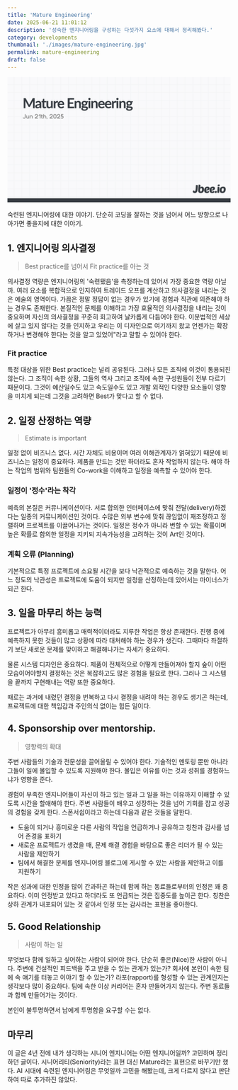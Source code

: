```yaml
---
title: 'Mature Engineering'
date: 2025-06-21 11:01:12
description: '성숙한 엔지니어링을 구성하는 다섯가지 요소에 대해서 정리해봤다.'
category: developments
thumbnail: './images/mature-engineering.jpg'
permalink: mature-engineering
draft: false
---
```


![mature-engineering](./images/mature-engineering.jpg)

숙련된 엔지니어링에 대한 이야기. 단순히 코딩을 잘하는 것을 넘어서 어느 방향으로 나아가면 좋을지에 대한 이야기.

## 1. 엔지니어링 의사결정
> Best practice를 넘어서 Fit practice를 아는 것

의사결정 역량은 엔지니어링의 '숙련됐음'을 측정하는데 있어서 가장 중요한 역량 아닐까. 여러 요소를 복합적으로 인지하여 트레이드 오프를 계산하고 의사결정을 내리는 것은 예술의 영역이다. 가끔은 정말 정답이 없는 경우가 있기에 경험과 직관에 의존해야 하는 경우도 존재한다. 본질적인 문제를 이해하고 가장 효율적인 의사결정을 내리는 것이 중요하며 자신의 의사결정을 꾸준히 회고하여 날카롭게 다듬어야 한다. 이분법적인 세상에 살고 있지 않다는 것을 인지하고 우리는 이 디자인으로 여기까지 왔고 언젠가는 확장하거나 변경해야 한다는 것을 알고 있었어"라고 말할 수 있어야 한다.

### Fit practice
특정 대상을 위한 Best practice는 널리 공유된다. 그러나 모든 조직에 이것이 통용되진 않는다. 그 조직이 속한 상황, 그들의 역사 그리고 조직에 속한 구성원들이 전부 다르기 때문이다. 그것이 예산일수도 있고 속도일수도 있고 개발 외적인 다양한 요소들이 영향을 미치게 되는데 그것을 고려하면 Best가 맞다고 할 수 없다.
 
## 2. 일정 산정하는 역량
> Estimate is important

일정 없이 비즈니스 없다. 시간 자체도 비용이며 여러 이해관계자가 얽혀있기 때문에 비즈니스는 일정이 중요하다. 제품을 만드는 것만 하더라도 혼자 작업하지 않는다. 해야 하는 작업의 범위와 팀원들의 Co-work을 이해하고 일정을 예측할 수 있어야 한다.

### 일정이 '정수'라는 착각
예측의 본질은 커뮤니케이션이다. 서로 합의한 인터페이스에 맞춰 전달(delivery)하겠다는 일종의 커뮤니케이션인 것이다. 수많은 외부 변수에 맞춰 끊임없이 재조정하고 정렬하며 프로젝트를 이끌어나가는 것이다. 일정은 정수가 아니라 변할 수 있는 확률이며 높은 확률로 합의한 일정을 지키되 지속가능성을 고려하는 것이 Art인 것이다.

### 계획 오류 (Planning)
기본적으로 특정 프로젝트에 소요될 시간을 보다 낙관적으로 예측하는 것을 말한다. 어느 정도의 낙관성은 프로젝트에 도움이 되지만 일정을 산정하는데 있어서는 마이너스가 되곤 한다.

## 3. 일을 마무리 하는 능력
프로젝트가 아무리 흥미롭고 매력적이더라도 지루한 작업은 항상 존재한다. 진행 중에 예측하지 못한 것들이 많고 상황에 따라 대처해야 하는 경우가 생긴다. 그때마다 좌절하기 보단 새로운 문제를 맞이하고 해결해나가는 자세가 중요하다.

물론 시스템 디자인은 중요하다. 제품이 전체적으로 어떻게 만들어져야 할지 숲이 어떤 모습이어야할지 결정하는 것은 복잡하고도 많은 경험을 필요로 한다. 그러나 그 시스템을 끝까지 구현해내는 역량 또한 중요하다.

때로는 과거에 내렸던 결정을 번복하고 다시 결정을 내려야 하는 경우도 생기곤 하는데, 프로젝트에 대한 책임감과 주인의식 없이는 힘든 일이다.

## 4. Sponsorship over mentorship.
> 영향력의 확대

주변 사람들의 기술과 전문성을 끌어올릴 수 있어야 한다. 기술적인 멘토링 뿐만 아니라 그들이 일에 몰입할 수 있도록 지원해야 한다. 몰입은 이유를 아는 것과 성취를 경험하느냐가 영향을 준다.

경험이 부족한 엔지니어들이 자신이 하고 있는 일과 그 일을 하는 이유까지 이해할 수 있도록 시간을 할애해야 한다. 주변 사람들이 배우고 성장하는 것을 넘어 기회를 잡고 성공의 경험을 갖게 한다. 스폰서쉽이라고 하는데 다음과 같은 것들을 말한다.
- 도움이 되거나 흥미로운 다른 사람의 작업을 언급하거나 공유하고 칭찬과 감사를 넘어 존경을 표하기
- 새로운 프로젝트가 생겼을 때, 문제 해결 경험을 바탕으로 좋은 리더가 될 수 있는 사람을 제안하기
- 팀에서 해결한 문제를 엔지니어링 블로그에 게시할 수 있는 사람을 제안하고 이를 지원하기

작은 성과에 대한 인정을 많이 간과하곤 하는데 함께 하는 동료들로부터의 인정은 꽤 중요하다. 이미 인정받고 있다고 하더라도 또 언급되는 것은 집중도를 높이곤 한다. 칭찬은 상하 관계가 내포되어 있는 것 같아서 인정 또는 감사라는 표현을 좋아한다.

## 5. Good Relationship
> 사람이 하는 일

무엇보다 함께 일하고 싶어하는 사람이 되어야 한다. 단순히 좋은(Nice)한 사람이 아니다. 주변에 건설적인 피드백을 주고 받을 수 있는 관계가 있는가? 회사에 본인이 속한 팀에 속 얘기를 터놓고 이야기 할 수 있는가? 라포(rapport)를 형성할 수 있는 관계인지는 생각보다 많이 중요하다. 팀에 속한 이상 커리어는 혼자 만들어가지 않는다. 주변 동료들과 함께 만들어가는 것이다.

본인이 불투명하면서 남에게 투명함을 요구할 수는 없다.

## 마무리
이 글은 4년 전에 내가 생각하는 시니어 엔지니어는 어떤 엔지니어일까? 고민하며 정리하던 글이다. 시니어리티(Seniority)라는 표현 대신 Mature라는 표현으로 바꾸기만 했다. AI 시대에 숙련된 엔지니어링은 무엇일까 고민을 해봤는데, 크게 다르지 않다고 판단하여 따로 추가하진 않았다.
